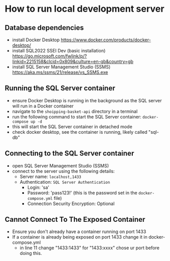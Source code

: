 # How to run local development server

## Database dependencies
- install Docker Desktop https://www.docker.com/products/docker-desktop/
- install SQL2022 SSEI Dev (basic installation) https://go.microsoft.com/fwlink/p/?linkid=2215158&clcid=0x809&culture=en-gb&country=gb
- install SQL Server Management Studio (SSMS) https://aka.ms/ssms/21/release/vs_SSMS.exe

## Running the SQL Server container
- ensure Docker Desktop is running in the background as the SQL server will run in a Docker container
- navigate to the `shoipping-basket-api` directory in a terminal
- run the following command to start the SQL Server container:
```docker-compose up -d```
- this will start the SQL Server container in detached mode
- check docker desktop, see the container is running, likely called "sql-db"

## Connecting to the SQL Server container
- open SQL Server Management Studio (SSMS)
- connect to the server using the following details:
  - Server name: `localhost,1433`
  - Authentication: `SQL Server Authentication`
	- Login: 'sa'
	- Password: 'pass123!' (this is the password set in the `docker-compose.yml` file)
	- Connection Security Encryption: Optional

## Cannot Connect To The Exposed Container
- Ensure you don't already have a container running on port 1433
- If a container is already being exposed on port 1433 change it in docker-compose.yml
   - in line 11 change "1433:1433" for "1433:xxxx" chose ur port before doing this.